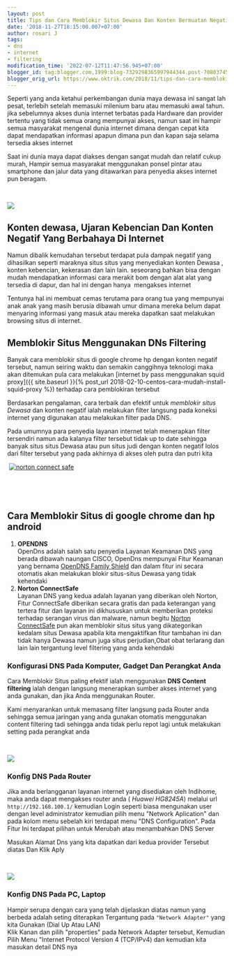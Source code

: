 ```yaml
---
layout: post
title: Tips dan Cara Memblokir Situs Dewasa Dan Konten Bermuatan Negatif
date: '2018-11-27T18:15:00.007+07:00'
author: rosari J
tags:
- dns
- internet
- filtering
modification_time: '2022-07-12T11:47:56.945+07:00'
blogger_id: tag:blogger.com,1999:blog-7329298365997944344.post-7080374595330115111
blogger_orig_url: https://www.oktrik.com/2018/11/tips-dan-cara-memblokir-situs-dewasa.html
---
```


Seperti yang anda ketahui perkembangan dunia maya dewasa ini sangat lah pesat, terlebih setelah memasuki milenium baru atau memasuki awal tahun. jika sebelumnya akses dunia internet terbatas pada Hardware dan provider tertentu yang tidak semua orang mempunyai akses, namun saat ini hampir semua masyarakat mengenal dunia internet dimana dengan cepat kita dapat mendapatkan informasi apapun dimana pun dan kapan saja selama tersedia akses internet


Saat ini dunia maya dapat diakses dengan sangat mudah dan relatif cukup murah, Hampir semua masyarakat menggunakan ponsel pintar atau smartphone dan jalur data yang ditawarkan para penyedia akses internet pun beragam.


 


[![](https://blogger.googleusercontent.com/img/b/R29vZ2xl/AVvXsEgTHQzKiTNXkFtF41-eMpzrBI34elfUNOPRh4tNLsaYTuCQzQ2dHCox9CNgKr3lm0Q_AO0a5xPLUQHkKtxJ4Dalsldc1-guUV8x6x1Zka61uOg5J0w9pqlyO-SDb4-OlLDyVUpKXEfH1H4Nues-aatLJS1Y2t4kx-nxn0wU-TiBPkxt0EA7T1rFOWSMGA/w640-h400/blokir-1-800x500.jpg)](https://blogger.googleusercontent.com/img/b/R29vZ2xl/AVvXsEgTHQzKiTNXkFtF41-eMpzrBI34elfUNOPRh4tNLsaYTuCQzQ2dHCox9CNgKr3lm0Q_AO0a5xPLUQHkKtxJ4Dalsldc1-guUV8x6x1Zka61uOg5J0w9pqlyO-SDb4-OlLDyVUpKXEfH1H4Nues-aatLJS1Y2t4kx-nxn0wU-TiBPkxt0EA7T1rFOWSMGA/s800/blokir-1-800x500.jpg)





Konten dewasa, Ujaran Kebencian Dan Konten Negatif Yang Berbahaya Di Internet
-----------------------------------------------------------------------------


Namun dibalik kemudahan tersebut terdapat pula dampak negatif yang dihasilkan seperti maraknya situs situs yang menyediakan konten Dewasa , konten kebencian, kekerasan dan lain lain. seseorang bahkan bisa dengan mudah mendapatkan informasi cara merakit bom dengan alat alat yang tersedia di dapur, dan hal ini dengan hanya  mengakses internet


Tentunya hal ini membuat cemas terutama para orang tua yang mempunyai anak anak yang masih berusia dibawah umur dimana mereka belum dapat menyaring informasi yang masuk atau mereka dapatkan saat melakukan browsing situs di internet.







Memblokir Situs Menggunakan DNs Filtering
-----------------------------------------


Banyak cara memblokir situs di google chrome hp dengan konten negatif tersebut, namun seiring waktu dan semakin canggihnya teknologi maka akan ditemukan pula cara melakukan [internet by pass menggunakan squid proxy]({{ site.baseurl }}{% post_url 2018-02-10-centos-cara-mudah-install-squid-proxy %}) terhadap cara pemblokiran tersebut


Berdasarkan pengalaman, cara terbaik dan efektif untuk *memblokir situs Dewasa* dan konten negatif ialah melakukan filter langsung pada koneksi internet yang digunakan atau melakukan filter pada DNS.


Pada umumnya para penyedia layanan internet telah menerapkan filter tersendiri namun ada kalanya filter tersebut tidak up to date sehingga banyak situs situs Dewasa atau pun situs judi dengan konten negatif lolos dari filter tersebut yang pada akhirnya di akses oleh putra dan putri kita







 [![norton connect safe](https://blogger.googleusercontent.com/img/b/R29vZ2xl/AVvXsEjmg7Whj898_6IpppQXP_erwyLq1_sO42Z0pPLm1322Oo1UOc3m8FfPTR5KncerlC0ED4im3T7zrqGINLpTznCt6OW4STI72pWZTk0hbmjpf84bcYFikZTNcWYMGc0fG1aDoGceNPot474oIFMkRLmo-nLqtDzSpXkB0rTVbrtzieN8vU0BJvgVo7KDXA/w640-h418/nortonsafeconnect.jpg)](https://blogger.googleusercontent.com/img/b/R29vZ2xl/AVvXsEjmg7Whj898_6IpppQXP_erwyLq1_sO42Z0pPLm1322Oo1UOc3m8FfPTR5KncerlC0ED4im3T7zrqGINLpTznCt6OW4STI72pWZTk0hbmjpf84bcYFikZTNcWYMGc0fG1aDoGceNPot474oIFMkRLmo-nLqtDzSpXkB0rTVbrtzieN8vU0BJvgVo7KDXA/s1016/nortonsafeconnect.jpg)


  
 


 


Cara Memblokir Situs di google chrome dan hp android
----------------------------------------------------


1. **OPENDNS**  
OpenDns adalah salah satu penyedia Layanan Keamanan DNS yang berada dibawah naungan CISCO, OpenDns mempunyai Fitur Keamanan yang bernama [OpenDNS Family Shield](https://www.opendns.com:443/home-internet-security/) dan dalam fitur ini secara otomatis akan melakukan blokir situs-situs Dewasa yang tidak kehendaki
2. **Norton ConnectSafe**  
Layanan DNS yang kedua adalah layanan yang diberikan oleh Norton, Fitur ConnectSafe diberikan secara gratis dan pada keterangan yang tertera fitur dan layanan ini dikhususkan untuk memberikan proteksi terhadap serangan virus dan malware, namun begitu [Norton ConnectSafe](https://nortondns.com/faq/) pun akan memblokir situs situs yang dikategorikan kedalam situs Dewasa apabila kita mengaktifkan fitur tambahan ini dan tidak hanya Dewasa namun juga situs perjudian,Obat obat terlarang dan lain lain tergantung level filtering yang anda kehendaki







### **Konfigurasi DNS Pada Komputer, Gadget Dan Perangkat Anda**


Cara Memblokir Situs paling efektif ialah menggunakan **DNS Content filtering** ialah dengan langsung menerapkan sumber akses internet yang anda gunakan, dan jika Anda menggunakan Router. 


Kami menyarankan untuk memasang filter langsung pada Router anda sehingga semua jaringan yang anda gunakan otomatis menggunakan content filtering tadi sehingga anda tidak perlu repot lagi untuk melakukan setting pada perangkat anda


 


[![](https://blogger.googleusercontent.com/img/b/R29vZ2xl/AVvXsEidb-33yDSXzTMLEHF94k2HUhhICCPhwwj6zUQpGZB6SA2U37Omfr97pEXfXnO5xXs0IdcDWF_KURy9mp3wctfN3Zf3WIZfjmWLn8PpzeC-DASjfBh8gHOUTX7P8Oy8XUjm8gMePlTfdt_feFDo0dOCmcFpcRD9W12M4K32yziiNgrupFhCiEmGxkNaqA/w640-h392/dns1.jpg)](https://blogger.googleusercontent.com/img/b/R29vZ2xl/AVvXsEidb-33yDSXzTMLEHF94k2HUhhICCPhwwj6zUQpGZB6SA2U37Omfr97pEXfXnO5xXs0IdcDWF_KURy9mp3wctfN3Zf3WIZfjmWLn8PpzeC-DASjfBh8gHOUTX7P8Oy8XUjm8gMePlTfdt_feFDo0dOCmcFpcRD9W12M4K32yziiNgrupFhCiEmGxkNaqA/s968/dns1.jpg)





### Konfig DNS Pada Router


Jika anda berlangganan layanan internet yang disediakan oleh Indihome, maka anda dapat mengakses router anda ( *Huawei HG8245A*) melalui url `http://192.168.100.1/` kemudian Login seperti biasa mengunakan user dengan level administrator kemudian pilih menu "Network Aplication" dan pada kolom menu sebelah kiri terdapat menu "DNS Configuration". Pada Fitur Ini terdapat pilihan untuk Merubah atau menambahkan DNS Server 


Masukan Alamat Dns yang kita dapatkan dari kedua provider Tersebut diatas Dan Klik Aply


 


[![](https://blogger.googleusercontent.com/img/b/R29vZ2xl/AVvXsEihYh7MGUIXVgvbSCCRRdhZpwP_Uaua8TwVEZlb2u0seVTkRO5i9N9IxYYWin7fFaf-X3ZsaSfftncCJzvYLFZ3N-WBs5KdzN2sBTNrR9F_ubruZDTJs723em3XJyJ7EAZu_KRzkuKioETqq_Wi7vkybSP4c7nmSM9iiJralI_fH8ROvm4lpTH1tE-7sQ/w640-h404/tcpv4.jpg)](https://blogger.googleusercontent.com/img/b/R29vZ2xl/AVvXsEihYh7MGUIXVgvbSCCRRdhZpwP_Uaua8TwVEZlb2u0seVTkRO5i9N9IxYYWin7fFaf-X3ZsaSfftncCJzvYLFZ3N-WBs5KdzN2sBTNrR9F_ubruZDTJs723em3XJyJ7EAZu_KRzkuKioETqq_Wi7vkybSP4c7nmSM9iiJralI_fH8ROvm4lpTH1tE-7sQ/s746/tcpv4.jpg)





### **Konfig DNS Pada PC, Laptop**


Hampir serupa dengan cara yang telah dijelaskan diatas namun yang berbeda adalah seting diterapkan Tergantung pada `"Network Adapter"` yang kita Gunakan (Dial Up Atau LAN)   
Klik Kanan dan pilih "properties" pada Network Adapter tersebut, Kemudian Pilih Menu "Internet Protocol Version 4 (TCP/IPv4) dan kemudian kita masukan detail DNS nya


 


 

